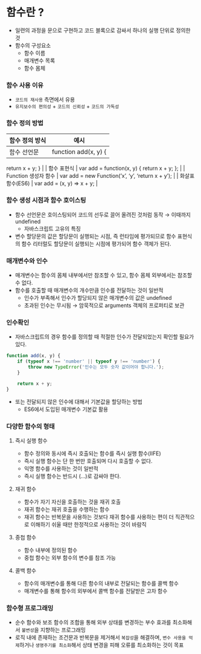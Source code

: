 # 함수란 ?

- 일련의 과정을 문으로 구현하고 코드 블록으로 감싸서 하나의 실행 단위로 정의한 것
- 함수의 구성요소
    - 함수 이름
    - 매개변수 목록
    - 함수 몸체

### 함수 사용 이유

- `코드의 재사용` 측면에서 유용
- `유지보수의 편의성` + `코드의 신뢰성` + `코드의 가독성`

### 함수 정의 방법

| 함수 정의 방식 | 예시 |
| --- | --- |
| 함수 선언문 | function add(x, y) {
  return x + y;
} |
| 함수 표현식 | var add = function(x, y) {
  return x + y;
}; |
| Function 생성자 함수 | var add = new Function(’x’, ‘y’, ‘return x + y’); |
| 화살표 함수(ES6) | var add = (x, y) ⇒ x + y; |

### 함수 생성 시점과 함수 호이스팅

- 함수 선언문은 호이스팅되어 코드의 선두로 끌어 올려진 것처럼 동작 → 이때까지 undefined
    - 자바스크립트 고유의 특징
- 변수 할당문의 값은 할당문이 실행되는 시점, 즉 런타임에 평가되므로 함수 표현식의 함수 리터럴도 할당문이 실행되는 시점에 평가되어 함수 객체가 된다.

### 매개변수와 인수

- 매개변수는 함수의 몸체 내부에서만 참조할 수 있고, 함수 몸체 외부에서는 참조할 수 없다.
- 함수를 호출할 때 매개변수의 개수만큼 인수를 전달하는 것이 일반적
    - 인수가 부족해서 인수가 할당되지 않은 매개변수의 값은 undefined
    - 초과된 인수는 무시됨 → 암묵적으로 arguments 객체의 프로퍼티로  보관

### 인수확인

- 자바스크립트의 경우 함수를 정의할 때 적절한 인수가 전달되었는지 확인할 필요가 있다.

```jsx
function add(x, y) {
	if (typeof x !== 'number' || typeof y !== 'number') {
		throw new TypeError('인수는 모두 숫자 값이어야 합니다.');
	}

	return x + y;
}
```

- 또는 전달되지 않은 인수에 대해서 기본값을 할당하는 방법
    - ES6에서 도입된 매개변수 기본값 활용

### 다양한 함수의 형태

1. 즉시 실행 함수
    - 함수 정의와 동시에 즉시 호출되는 함수를 즉시 실행 함수(IIFE)
    - 즉시 실행 함수는 단 한 번만 호출되며 다시 호출할 수 없다.
    - 익명 함수를 사용하는 것이 일반적
    - 즉시 실행 함수는 반드시 (…)로 감싸야 한다.
    
2. 재귀 함수
    - 함수가 자기 자신을 호출하는 것을 재귀 호출
    - 재귀 함수는 재귀 호출을 수행하는 함수
    - 재귀 함수는 반복문을 사용하는 것보다 재귀 함수를 사용하는 편이 더 직관적으로 이해하기 쉬울 때만 한정적으로 사용하는 것이 바람직
3. 중첩 함수
    - 함수 내부에 정의된 함수
    - 중첩 함수는 외부 함수의 변수를 참조 가능
4. 콜백 함수
    - 함수의 매개변수를 통해 다른 함수의 내부로 전달되는 함수를 콜백 함수
    - 매개변수를 통해 함수의 외부에서 콜백 함수를 전달받은 고차 함수

### 함수형 프로그래밍

- 순수 함수와 보조 함수의 조합을 통해 외부 상태를 변경하는 부수 효과를 최소화해서 `불변성`을 지향하는 프로그래밍
- 로직 내에 존재하는 조건문과 반복문을 제거해서 `복잡성`을 해결하며, `변수 사용을 억제`하거나 `생명주기를 최소화`해서 상태 변경을 피해 오류를 최소화하는 것이 목표
